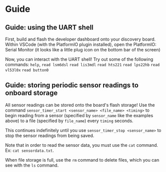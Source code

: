 # Guide
## Guide: using the UART shell
First, build and flash the developer dashboard onto your discovery board.
Within VSCode (with the PlatformIO plugin installed), open the PlatformIO: Serial Monitor (it looks like a little plug icon on the bottom bar of the screen)

Now, you can interact with the UART shell! Try out some of the following commands:
`help`, `read lsm6dsl`
`read lis3mdl`
`read hts221`
`read lps22hb`
`read vl53l0x`
`read button0`

## Guide: storing periodic sensor readings to onboard storage
All sensor readings can be stored onto the board's flash storage!
Use the command `sensor_timer_start <sensor_name> <file_name> <timing>` to begin reading from a sensor (specified by `sensor_name` like the examples above) to a file (specified by `file_name`) every `timing` seconds.

This continues indefinitely until you use `sensor_timer_stop <sensor_name>` to stop the sensor readings from being saved.

Note that in order to read the sensor data, you must use the `cat` command. Ex: `cat sensordata.txt`.

When file storage is full, use the `rm` command to delete files, which you can see with the `ls` command.
